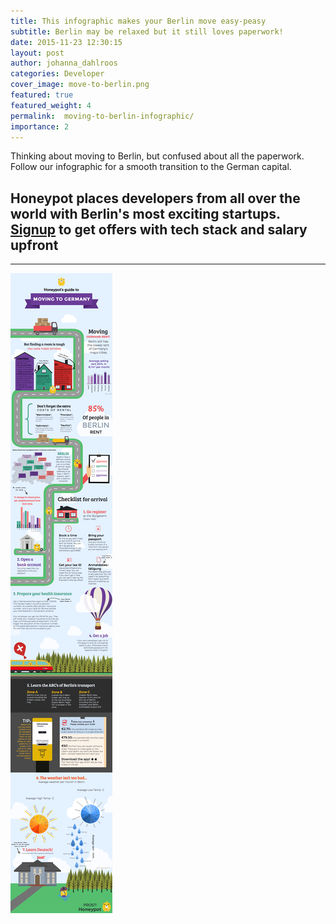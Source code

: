 ```yaml
---
title: This infographic makes your Berlin move easy-peasy
subtitle: Berlin may be relaxed but it still loves paperwork!
date: 2015-11-23 12:30:15
layout: post
author: johanna_dahlroos
categories: Developer
cover_image: move-to-berlin.png
featured: true
featured_weight: 4
permalink:  moving-to-berlin-infographic/
importance: 2
---
```


Thinking about moving to Berlin, but confused about all the paperwork. Follow our infographic for a smooth transition to the German capital.

<!--more--> 



## Honeypot places developers from all over the world with Berlin's most exciting startups. [Signup][1] to get offers with tech stack and salary upfront

* * *

![moving to Berlin infographic](/assets/images/move-to-berlin-infographic.png)

[1]: https://www.honeypot.io/users/sign_up?utm_source=blog "Sign-up"
